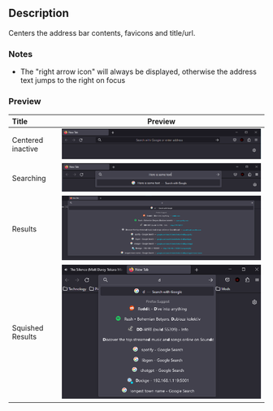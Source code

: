 ## Description

Centers the address bar contents, favicons and title/url.

### Notes

- The "right arrow icon" will always be displayed, otherwise the address text jumps to the right on focus

### Preview

| Title             |                                                                            Preview                                                                            |
| :---------------- | :-----------------------------------------------------------------------------------------------------------------------------------------------------------: |
| Centered inactive |                         ![the address bar without any activity, displaying the centered url](./previews/inactive-center-preview.png)                          |
| Searching         |       ![the urlbar is active with text inside it, it is centered and the user has not commited their search term](./previews/active-center-preview.png)       |
| Results           | ![the address bar with results below, both from history and bookmarks. Both the favicon and text, address are centerd](./previews/results-active-preview.png) |
| Squished Results  |                                              ![squished result window](./previews/squished-results-preview.png)                                               |
